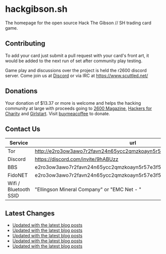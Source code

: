 # hackgibson.sh
The homepage for the open source Hack The Gibson // SH trading card game.


## Contributing

To add your card just submit a pull request with your card's front art, it would be added to the next run of set after community play testing.

Game play and discussions over the project is held the r2600 discord server. Come join us at [Discord](https://discord.com/invite/9hABUzz) or via IRC at https://www.scuttled.net/


## Donations

Your donation of $13.37 or more is welcome and helps the hacking community at large with proceeds going to [2600 Magazine](https://2600.com/), [Hackers for Charity](https://hackersforcharity.org) and [Girlstart](https://girlstart.org).  Visit [buymeacoffee](https://www.buymeacoffee.com/hackgibson.sh) to donate.


## Contact Us

Service | url
-|-
Tor | http://e2ro3ow3awo7r2favn24n65ycc2qmzkoayn5r57e3f56nvjwdcgg32ad.onion
Discord | https://discord.com/invite/9hABUzz
BBS | e2ro3ow3awo7r2favn24n65ycc2qmzkoayn5r57e3f56nvjwdcgg32ad.onion:23
FidoNET | e2ro3ow3awo7r2favn24n65ycc2qmzkoayn5r57e3f56nvjwdcgg32ad.onion:24554
Wifi / Bluetooth SSID | "Ellingson Mineral Company" or "EMC Net - <fidonet address>"

## Latest Changes
<!-- BLOG-POST-LIST:START -->
- [Updated with the latest blog posts](https://github.com/DFW2600/hackgibson.sh/commit/8ffec82c35e60dcd47152603a42b1f3f0af03a57)
- [Updated with the latest blog posts](https://github.com/DFW2600/hackgibson.sh/commit/623e6b436a482db6f9e5e311125305619d661413)
- [Updated with the latest blog posts](https://github.com/DFW2600/hackgibson.sh/commit/f247b3e6d60f1b99c330eb715313fd66112dc86e)
- [Updated with the latest blog posts](https://github.com/DFW2600/hackgibson.sh/commit/8f64ae99a7348527a845f6539c7575ea42b1a42b)
- [Updated with the latest blog posts](https://github.com/DFW2600/hackgibson.sh/commit/79202442d5c7d7d9434c1238932b620bd37c687c)
<!-- BLOG-POST-LIST:END -->
